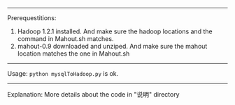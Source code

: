 ***
Prerequestitions:
1. Hadoop 1.2.1 installed. And make sure the hadoop locations and the command in Mahout.sh matches.
2. mahout-0.9 downloaded and unziped. And make sure the mahout location matches the one in Mahout.sh

***
Usage:
 `python mysqlToHadoop.py` is ok.

***
Explanation:
 More details about the code in "说明" directory
